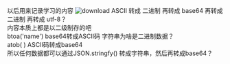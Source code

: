 以后用来记录学习的内容
![download](https://user-images.githubusercontent.com/62737747/180129280-6e525d59-beba-479a-8c38-560743db519b.png)
ASCII 转成 二进制 再转成 base64 再转成 二进制 再转成  utf-8？  
内容本质上都是以二级制存的吧  
btoa('name')  base64转成ASCII码  字符串为啥是二进制数据？  
atob( )       ASCII码转成base64  
所以任何数据都可以通过JSON.stringfy() 转成字符串，然后再转成base64？  
